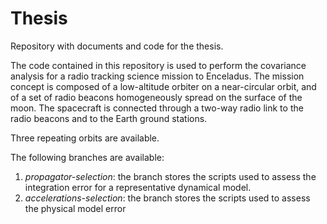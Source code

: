 # Thesis
Repository with documents and code for the thesis.

The code contained in this repository is used to perform the covariance analysis for a radio tracking science mission to Enceladus. The mission concept is composed of a low-altitude orbiter on a near-circular orbit, and of a set of radio beacons homogeneously spread on the surface of the moon. The spacecraft is connected through a two-way radio link to the radio beacons and to the Earth ground stations.

Three repeating orbits are available.

The following branches are available:
1. *propagator-selection*: the branch stores the scripts used to assess the integration error for a representative dynamical model.
2. *accelerations-selection*: the branch stores the scripts used to assess the physical model error
